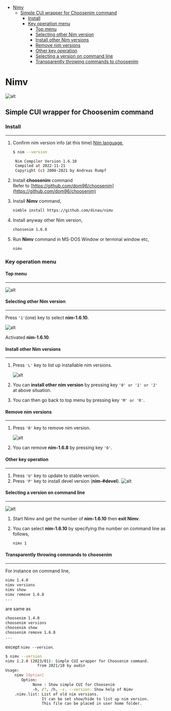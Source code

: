 <!-- START doctoc generated TOC please keep comment here to allow auto update -->
<!-- DON'T EDIT THIS SECTION, INSTEAD RE-RUN doctoc TO UPDATE -->

- [Nimv](#nimv)
  - [Simple CUI wrapper for Choosenim command](#simple-cui-wrapper-for-choosenim-command)
    - [Install](#install)
    - [Key operation menu](#key-operation-menu)
      - [Top menu](#top-menu)
      - [Selecting other Nim version](#selecting-other-nim-version)
      - [Install other Nim versions](#install-other-nim-versions)
      - [Remove nim versions](#remove-nim-versions)
      - [Other key operation](#other-key-operation)
      - [Selecting a version on command line](#selecting-a-version-on-command-line)
      - [Transparently throwing commands to choosenim](#transparently-throwing-commands-to-choosenim)

<!-- END doctoc generated TOC please keep comment here to allow auto update -->

# Nimv

![alt](img/topMenu.png)

## Simple CUI wrapper for Choosenim command

### Install 

---

1.
   Confirm nim version info (at this time) [Nim language](https://nim-lang.org),

   ```sh
   $ nim --version

    Nim Compiler Version 1.6.10
    Compiled at 2022-11-21
    Copyright (c) 2006-2021 by Andreas Rumpf
   ```

1. Install **choosenim** command  
   Refer to [https://github.com/dom96/choosenim](https://github.com/dom96/choosenim)

1. Install **Nimv** command,

   ```sh
   nimble install https://github.com/dinau/nimv
   ```

1. Install anyway other Nim version,

   ```sh
   choosenim 1.6.8
   ```

1. Run **Nimv** command in MS-DOS Window or terminal window etc,

   ```sh
   nimv
   ```

### Key operation menu

#### Top menu

---

![alt](img/topMenu.png)

#### Selecting other Nim version

---

Press `'1'`(one) key to select **nim-1.6.10**.

![alt](img/selected1.png)

Activated **nim-1.6.10**.

#### Install other Nim versions

---

1. Press `'L'` key to list up installable nim versions.

   ![alt](img/listMenu.png)

1. You can **install other nim version** by pressing key `'0' or '1' or '2'`  
    at above situation.
1. You can then go back to top menu by pressing key `'M' or 'R'`.

#### Remove nim versions

---

1. Press `'R'` key to remove nim version.

   ![alt](img/removeMenu.png)

1. You can remove **nim-1.6.8** by pressing key `'0'`.

#### Other key operation

---

1. Press `'U'` key to update to stable version.
1. Press `'P'` key to install devel version (**nim-#devel**).
  ![alt](img/topMenu.png)

#### Selecting a version on command line

---

![alt](img/topMenu.png)

1. Start Nimv and get the number of **nim-1.6.10** then **exit Nimv**.
1. You can select **nim-1.6.10** by specifying the number on command line as follows,

   ```sh
   nimv 1
   ```

#### Transparently throwing commands to choosenim

---

For instance on command line,

```sh
nimv 1.4.0
nimv versions
nimv show
nimv remove 1.6.8
...
```

are same as

```sh
choosenim 1.4.0
choosenim versions
choosenim show
choosenim remove 1.6.8
...
```

except `nimv --version`.

```sh
$ nimv --version
nimv 1.2.0 (2023/01): Simple CUI wrapper for Choosenim command.
              from 2021/10 by audin
Usage:
    nimv [Option]
       Option:
            None : Show simple CUI for Choosenim
            -h, /?, /h, -v, --version: Show help of Nimv
    .nimv.list: List of old nim versions.
                It can be set show/hide to list up nim version.
                This file can be placed in user home folder.
```
